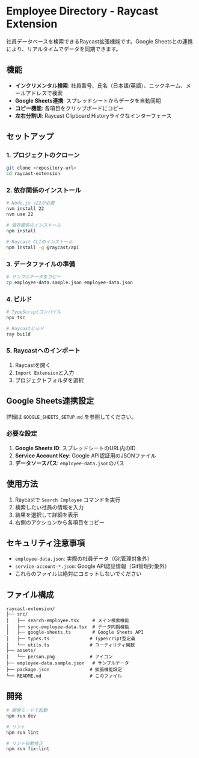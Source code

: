 # Employee Directory - Raycast Extension

社員データベースを検索できるRaycast拡張機能です。Google Sheetsとの連携により、リアルタイムでデータを同期できます。

## 機能

- **インクリメンタル検索**: 社員番号、氏名（日本語/英語）、ニックネーム、メールアドレスで検索
- **Google Sheets連携**: スプレッドシートからデータを自動同期
- **コピー機能**: 各項目をクリップボードにコピー
- **左右分割UI**: Raycast Clipboard Historyライクなインターフェース

## セットアップ

### 1. プロジェクトのクローン

```bash
git clone <repository-url>
cd raycast-extension
```

### 2. 依存関係のインストール

```bash
# Node.js v22が必要
nvm install 22
nvm use 22

# 依存関係のインストール
npm install

# Raycast CLIのインストール
npm install -g @raycast/api
```

### 3. データファイルの準備

```bash
# サンプルデータをコピー
cp employee-data.sample.json employee-data.json
```

### 4. ビルド

```bash
# TypeScriptコンパイル
npx tsc

# Raycastビルド
ray build
```

### 5. Raycastへのインポート

1. Raycastを開く
2. `Import Extension`と入力
3. プロジェクトフォルダを選択

## Google Sheets連携設定

詳細は `GOOGLE_SHEETS_SETUP.md` を参照してください。

### 必要な設定

1. **Google Sheets ID**: スプレッドシートのURL内のID
2. **Service Account Key**: Google API認証用のJSONファイル
3. **データソースパス**: `employee-data.json`のパス

## 使用方法

1. Raycastで `Search Employee` コマンドを実行
2. 検索したい社員の情報を入力
3. 結果を選択して詳細を表示
4. 右側のアクションから各項目をコピー

## セキュリティ注意事項

- `employee-data.json`: 実際の社員データ（Git管理対象外）
- `service-account-*.json`: Google API認証情報（Git管理対象外）
- これらのファイルは絶対にコミットしないでください

## ファイル構成

```
raycast-extension/
├── src/
│   ├── search-employee.tsx     # メイン検索機能
│   ├── sync-employee-data.tsx  # データ同期機能
│   ├── google-sheets.ts        # Google Sheets API
│   ├── types.ts               # TypeScript型定義
│   └── utils.ts               # ユーティリティ関数
├── assets/
│   └── person.png             # アイコン
├── employee-data.sample.json   # サンプルデータ
├── package.json               # 拡張機能設定
└── README.md                  # このファイル
```

## 開発

```bash
# 開発モードで起動
npm run dev

# リント
npm run lint

# リント自動修正
npm run fix-lint
```
